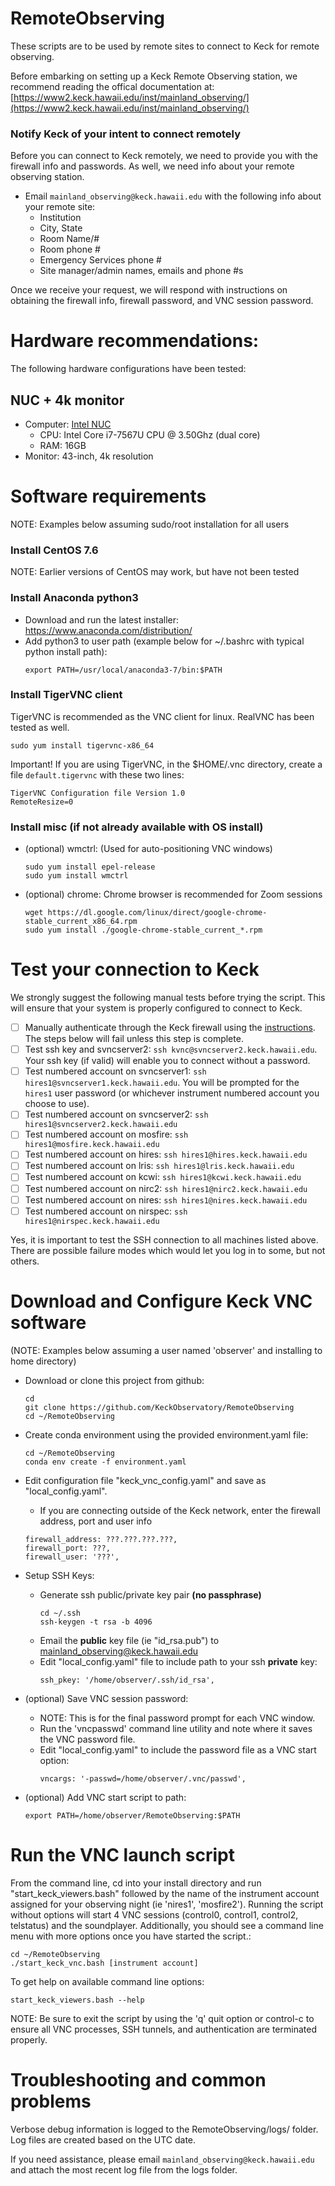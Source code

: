 # RemoteObserving

These scripts are to be used by remote sites to connect to Keck for remote observing.

Before embarking on setting up a Keck Remote Observing station, we recommend reading the offical documentation at: [https://www2.keck.hawaii.edu/inst/mainland_observing/](https://www2.keck.hawaii.edu/inst/mainland_observing/)

### Notify Keck of your intent to connect remotely
Before you can connect to Keck remotely, we need to provide you with the firewall info and passwords.  As well, we need info about your remote observing station.

- Email `mainland_observing@keck.hawaii.edu` with the following info about your remote site:
    - Institution
    - City, State
    - Room Name/#
    - Room phone #
    - Emergency Services phone #
    - Site manager/admin names, emails and phone #s

Once we receive your request, we will respond with instructions on obtaining the firewall info, firewall password, and VNC session password.


# Hardware recommendations:
The following hardware configurations have been tested:

## NUC + 4k monitor
- Computer: [Intel NUC](https://www.intel.com/content/www/us/en/products/boards-kits/nuc.html)
    - CPU: Intel Core i7-7567U CPU @ 3.50Ghz (dual core)
    - RAM: 16GB
- Monitor: 43-inch, 4k resolution


# Software requirements
NOTE: Examples below assuming sudo/root installation for all users

### Install CentOS 7.6
NOTE: Earlier versions of CentOS may work, but have not been tested

### Install Anaconda python3
- Download and run the latest installer: https://www.anaconda.com/distribution/
- Add python3 to user path (example below for ~/.bashrc with typical python install path):
    ```
    export PATH=/usr/local/anaconda3-7/bin:$PATH
    ```

### Install TigerVNC client
TigerVNC is recommended as the VNC client for linux.  RealVNC has been tested as well.
```
sudo yum install tigervnc-x86_64
```

Important!  If you are using TigerVNC, in the $HOME/.vnc directory, create a file `default.tigervnc` with these two lines: 
```
TigerVNC Configuration file Version 1.0
RemoteResize=0 
```

### Install misc (if not already available with OS install)
- (optional) wmctrl:
    (Used for auto-positioning VNC windows)
    ```
    sudo yum install epel-release 
    sudo yum install wmctrl
    ```
- (optional) chrome: 
    Chrome browser is recommended for Zoom sessions
    ```
    wget https://dl.google.com/linux/direct/google-chrome-stable_current_x86_64.rpm
    sudo yum install ./google-chrome-stable_current_*.rpm
    ```

# Test your connection to Keck

We strongly suggest the following manual tests before trying the script.  This will ensure that your system is properly configured to connect to Keck.  

 - [ ] Manually authenticate through the Keck firewall using the [instructions](https://www2.keck.hawaii.edu/realpublic/inst/mainland_observing/tech/firewall/).  The steps below will fail unless this step is complete.
 - [ ] Test ssh key and svncserver2: `ssh kvnc@svncserver2.keck.hawaii.edu`.  Your ssh key (if valid) will enable you to connect without a password.
 - [ ] Test numbered account on svncserver1: `ssh hires1@svncserver1.keck.hawaii.edu`.  You will be prompted for the `hires1` user password (or whichever instrument numbered account you choose to use).
 - [ ] Test numbered account on svncserver2: `ssh hires1@svncserver2.keck.hawaii.edu`
 - [ ] Test numbered account on mosfire: `ssh hires1@mosfire.keck.hawaii.edu`
 - [ ] Test numbered account on hires: `ssh hires1@hires.keck.hawaii.edu`
 - [ ] Test numbered account on lris: `ssh hires1@lris.keck.hawaii.edu`
 - [ ] Test numbered account on kcwi: `ssh hires1@kcwi.keck.hawaii.edu`
 - [ ] Test numbered account on nirc2: `ssh hires1@nirc2.keck.hawaii.edu`
 - [ ] Test numbered account on nires: `ssh hires1@nires.keck.hawaii.edu`
 - [ ] Test numbered account on nirspec: `ssh hires1@nirspec.keck.hawaii.edu`

Yes, it is important to test the SSH connection to all machines listed above.  There are possible failure modes which would let you log in to some, but not others.

# Download and Configure Keck VNC software

(NOTE: Examples below assuming a user named 'observer' and installing to home directory)

- Download or clone this project from github: 
    ```
    cd
    git clone https://github.com/KeckObservatory/RemoteObserving
    cd ~/RemoteObserving
    ```
- Create conda environment using the provided environment.yaml file:
    ```
    cd ~/RemoteObserving
    conda env create -f environment.yaml
    ```

- Edit configuration file "keck_vnc_config.yaml" and save as "local_config.yaml".
    - If you are connecting outside of the Keck network, enter the firewall address, port and user info
    ```
    firewall_address: ???.???.???.???,
    firewall_port: ???,
    firewall_user: '???',
    ```

- Setup SSH Keys:
    - Generate ssh public/private key pair **(no passphrase)** 
        ```
        cd ~/.ssh
        ssh-keygen -t rsa -b 4096
        ```
    - Email the **public** key file (ie "id_rsa.pub") to mainland_observing@keck.hawaii.edu
    - Edit "local_config.yaml" file to include path to your ssh **private** key:
        ```
        ssh_pkey: '/home/observer/.ssh/id_rsa',
        ```
- (optional) Save VNC session password:
    - NOTE: This is for the final password prompt for each VNC window.
    - Run the 'vncpasswd' command line utility and note where it saves the VNC password file.
    - Edit "local_config.yaml" to include the password file as a VNC start option:
        ```
        vncargs: '-passwd=/home/observer/.vnc/passwd',
        ```
- (optional) Add VNC start script to path:
    ```
    export PATH=/home/observer/RemoteObserving:$PATH
    ```
        
        
# Run the VNC launch script

From the command line, cd into your install directory and run "start_keck_viewers.bash" followed by the name of the instrument account assigned for your observing night (ie 'nires1', 'mosfire2').  Running the script without options will start 4 VNC sessions (control0, control1, control2, telstatus) and the soundplayer. Additionally, you should see a command line menu with more options once you have started the script.:
```
cd ~/RemoteObserving
./start_keck_vnc.bash [instrument account]
```

To get help on available command line options:
```
start_keck_viewers.bash --help
```

NOTE: Be sure to exit the script by using the 'q' quit option or control-c to ensure all VNC processes, SSH tunnels, and authentication are terminated properly.


# Troubleshooting and common problems

Verbose debug information is logged to the RemoteObserving/logs/ folder.  Log files are created based on the UTC date.

If you need assistance, please email `mainland_observing@keck.hawaii.edu` and attach the most recent log file from the logs folder.

